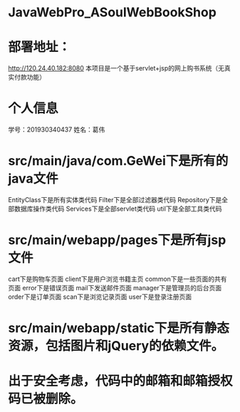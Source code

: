 # JavaWebPro_ASoulWebBookShop
#  部署地址：
http://120.24.40.182:8080 
本项目是一个基于servlet+jsp的网上购书系统（无真实付款功能）
#  个人信息
学号：201930340437
姓名：葛伟   
#  src/main/java/com.GeWei下是所有的java文件
EntityClass下是所有实体类代码
Filter下是全部过滤器类代码
Repository下是全部数据库操作类代码
Services下是全部servlet类代码
util下是全部工具类代码

#  src/main/webapp/pages下是所有jsp文件
cart下是购物车页面
client下是用户浏览书籍主页
common下是一些页面的共有页面
error下是错误页面
mail下发送邮件页面
manager下是管理员的后台页面
order下是订单页面
scan下是浏览记录页面
user下是登录注册页面

#  src/main/webapp/static下是所有静态资源，包括图片和jQuery的依赖文件。

#  出于安全考虑，代码中的邮箱和邮箱授权码已被删除。
